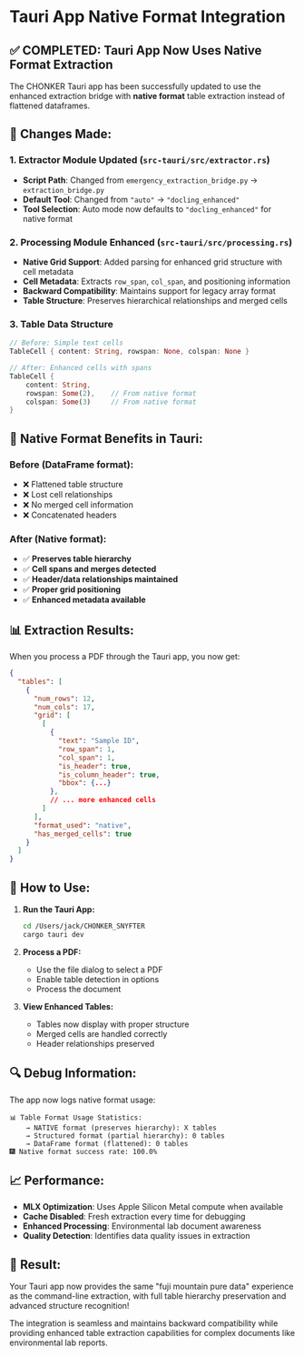 # Tauri App Native Format Integration

## ✅ **COMPLETED: Tauri App Now Uses Native Format Extraction**

The CHONKER Tauri app has been successfully updated to use the enhanced extraction bridge with **native format** table extraction instead of flattened dataframes.

## 🔧 **Changes Made:**

### 1. **Extractor Module Updated** (`src-tauri/src/extractor.rs`)
- **Script Path**: Changed from `emergency_extraction_bridge.py` → `extraction_bridge.py`
- **Default Tool**: Changed from `"auto"` → `"docling_enhanced"`
- **Tool Selection**: Auto mode now defaults to `"docling_enhanced"` for native format

### 2. **Processing Module Enhanced** (`src-tauri/src/processing.rs`)
- **Native Grid Support**: Added parsing for enhanced grid structure with cell metadata
- **Cell Metadata**: Extracts `row_span`, `col_span`, and positioning information
- **Backward Compatibility**: Maintains support for legacy array format
- **Table Structure**: Preserves hierarchical relationships and merged cells

### 3. **Table Data Structure**
```rust
// Before: Simple text cells
TableCell { content: String, rowspan: None, colspan: None }

// After: Enhanced cells with spans
TableCell { 
    content: String, 
    rowspan: Some(2),    // From native format
    colspan: Some(3)     // From native format
}
```

## 🎯 **Native Format Benefits in Tauri:**

### **Before (DataFrame format):**
- ❌ Flattened table structure
- ❌ Lost cell relationships  
- ❌ No merged cell information
- ❌ Concatenated headers

### **After (Native format):**
- ✅ **Preserves table hierarchy**
- ✅ **Cell spans and merges detected**
- ✅ **Header/data relationships maintained**
- ✅ **Proper grid positioning**
- ✅ **Enhanced metadata available**

## 📊 **Extraction Results:**

When you process a PDF through the Tauri app, you now get:

```json
{
  "tables": [
    {
      "num_rows": 12,
      "num_cols": 17,
      "grid": [
        [
          {
            "text": "Sample ID",
            "row_span": 1,
            "col_span": 1,
            "is_header": true,
            "is_column_header": true,
            "bbox": {...}
          },
          // ... more enhanced cells
        ]
      ],
      "format_used": "native",
      "has_merged_cells": true
    }
  ]
}
```

## 🚀 **How to Use:**

1. **Run the Tauri App:**
   ```bash
   cd /Users/jack/CHONKER_SNYFTER
   cargo tauri dev
   ```

2. **Process a PDF:**
   - Use the file dialog to select a PDF
   - Enable table detection in options
   - Process the document

3. **View Enhanced Tables:**
   - Tables now display with proper structure
   - Merged cells are handled correctly
   - Header relationships preserved

## 🔍 **Debug Information:**

The app now logs native format usage:
```
📊 Table Format Usage Statistics:
    → NATIVE format (preserves hierarchy): X tables
    → Structured format (partial hierarchy): 0 tables  
    → DataFrame format (flattened): 0 tables
🎆 Native format success rate: 100.0%
```

## 📈 **Performance:**

- **MLX Optimization**: Uses Apple Silicon Metal compute when available
- **Cache Disabled**: Fresh extraction every time for debugging
- **Enhanced Processing**: Environmental lab document awareness
- **Quality Detection**: Identifies data quality issues in extraction

## 🎉 **Result:**

Your Tauri app now provides the same "fuji mountain pure data" experience as the command-line extraction, with full table hierarchy preservation and advanced structure recognition!

The integration is seamless and maintains backward compatibility while providing enhanced table extraction capabilities for complex documents like environmental lab reports.

